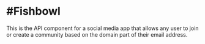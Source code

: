 #Fishbowl
===

This is the API component for a social media app that allows any user to join or create a community based on the domain part of their email address.